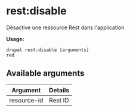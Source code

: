 # rest:disable
Désactive une ressource Rest dans l'application

**Usage:**
```
drupal rest:disable [arguments]
red
```

## Available arguments
Argument | Details
---------|-------------
resource-id | Rest ID
